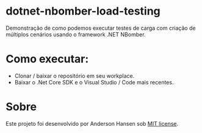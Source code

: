 # dotnet-nbomber-load-testing
Demonstração de como podemos executar testes de carga com criação de múltiplos cenários usando o framework .NET NBomber.

# Como executar:
- Clonar / baixar o repositório em seu workplace.
- Baixar o .Net Core SDK e o Visual Studio / Code mais recentes.
	
# Sobre
Este projeto foi desenvolvido por Anderson Hansen sob [MIT license](LICENSE).